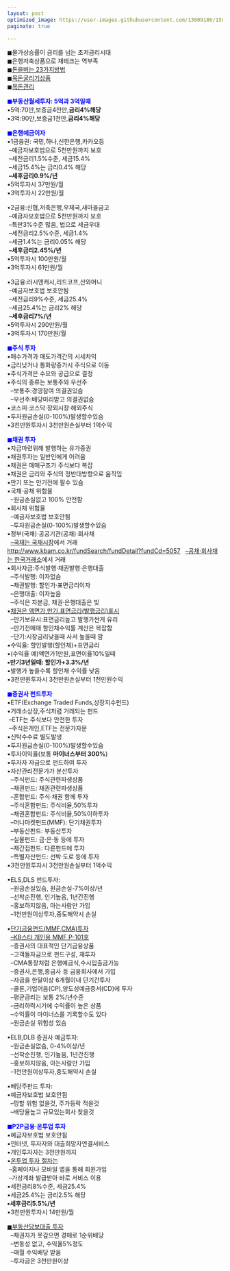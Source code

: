 ```yaml
---
layout: post
optimized_image: https://user-images.githubusercontent.com/13609186/158834851-5c5d7736-001b-448d-8bb6-eb99f2f16233.jpg
paginate: true

---
```


◼물가상승률이 금리를 넘는 초저금리시대<br>
◼은행저축상품으로 재테크는 역부족<br>
◼[돈을버는 23가지방법](https://www.aladin.co.kr/shop/ebook/wPreviewViewer.aspx?itemid=257981624)<br>
◼[목돈굴리기상품](https://cbnote.com/articles/%EB%AA%A9%EB%8F%88%EA%B5%B4%EB%A6%AC%EA%B8%B0%EC%83%81%ED%92%88/)<br>
◼[목돈관리](https://cbnote.com/articles/%EB%AA%A9%EB%8F%88%EA%B4%80%EB%A6%AC/)<br>

<span style="color:blue">**◼부동산월세투자: 5억과 3억일때**</span><br>
▪5억:70만,보증금4천만,**금리4%해당**<br>
▪3억:90만,보증금1천만,**금리4%해당**<br>

<span style="color:blue">**◼은행예금이자**</span><br>
▪1금융권: 국민,하나,신한은행,카카오등<br>
&nbsp;–예금자보호법으로 5천만원까지 보호<br>
&nbsp;–세전금리1.5%수준, 세금15.4%<br>
&nbsp;–세금15.4%는 금리0.4% 해당<br>
&nbsp;**–세후금리0.9%/년**<br>
▪5억투자시 37만원/월<br>
▪3억투자시 22만원/월<br>

•2금융:신협,저축은행,우체국,새마을금고<br>
&nbsp;–예금자보호법으로 5천만원까지 보호<br>
&nbsp;–특판3%수준 많음, 법으로 세금우대<br>
&nbsp;–세전금리2.5%수준, 세금1.4%<br>
&nbsp;–세금1.4%는 금리0.05% 해당<br>
&nbsp;**–세후금리2.45%/년**<br>
▪5억투자시 100만원/월<br>
▪3억투자시 61만원/월<br>

▪3금융:러시앤캐시,리드코프,산와머니<br>
&nbsp;–예금자보호법 보호안됨<br>
&nbsp;–세전금리9%수준, 세금25.4%<br>
&nbsp;–세금25.4%는 금리2% 해당<br>
&nbsp;**–세후금리7%/년**<br>
▪5억투자시 290만원/월<br>
▪3억투자시 170만원/월<br>

<span style="color:blue">**◼주식 투자**</span><br>
▪매수가격과 매도가격간의 시세차익<br>
▪금리낮거나 통화량증가시 주식으로 이동<br>
▪주식가격은 수요와 공급으로 결정<br>
▪주식의 종류는 보통주와 우선주<br>
&nbsp; –보통주:경영참여 의결권있슴<br>
&nbsp; –우선주:배당미리받고 의결권없슴<br>
▪코스피·코스닥·장외시장·해외주식<br>
▪투자원금손실(0-100%)발생할수있슴<br>
▪3천만원투자시 3천만원손실부터 1억수익<br>

<span style="color:blue">**◼채권 투자**</span><br>
▪자금마련위해 발행하는 유가증권<br>
▪채권투자는 일반인에게 어려움<br>
▪채권은 매매구조가 주식보다 복잡<br>
▪채권은 금리와 주식의 정반대방향으로 움직임<br>
▪만기 또는 만기전에 팔수 있슴<br>
▪국채·공채 위험율<br>
&nbsp; –원금손실없고 100% 안전함<br>
▪회사채 위험율<br>
&nbsp; –예금자보호법 보호안됨<br>
&nbsp; –투자원금손실(0-100%)발생할수있슴<br>
▪정부(국채)·공공기관(공채)·회사채<br>
&nbsp; [–국채는 국채시장](https://ktb.moef.go.kr/koreaExchnBondMrkt.do)에서 거래<br>
http://www.kbam.co.kr/fundSearch/fundDetail?fundCd=5057
&nbsp; [–공채·회사채는 한국거래소](http://www.krx.co.kr/main/main.jsp)에서 거래<br>
▪회사자금:주식발행·채권발행·은행대출<br>
&nbsp; –주식발행: 이자없슴<br>
&nbsp; –채권발행: 할인가·표면금리이자<br>
&nbsp; –은행대출: 이자높음<br>
&nbsp; –주식은 자본금, 채권·은행대출은 빚<br>
▪[채권은 액면가,만기,표면금리(발행금리)표시](https://www.iprovest.com/financial/bond/bondguide/bondstudy_7.html)<br>
&nbsp; –만기보유시:표면금리높고 발행가싼게 유리<br>
&nbsp; –만기전매매 할인채수익률 계산은 복잡함<br>
&nbsp; –단기:시장금리낮을때 사서 높을때 팜<br>
▪수익율: 할인발행(할인채)+표면금리<br>
▪(수익율 예)액면가1만원,표면이율10%일때<br>
**▪만기3년일때: 할인가+3.3%/년**<br>
▪발행가 높을수록 할인채 수익률 낮음<br>
▪3천만원투자시 3천만원손실부터 1천만원수익<br>

<span style="color:blue">**◼증권사 펀드투자**</span><br>
▪ETF(Exchange Traded Funds,상장지수펀드)<br>
▪거래소상장,주식처럼 거래되는 펀드<br>
&nbsp;–ETF는 주식보다 안전한 투자<br>
&nbsp;–주식은개인,ETF는 전문가자문<br>
▪신탁수수료 별도발생<br>
▪투자원금손실(0-100%)발생할수있슴<br>
▪투자이익율(보통 **마이너스부터 300%**)<br>
▪투자자 자금으로 펀드하여 투자<br>
▪자산관리전문가가 분산투자<br>
&nbsp; –주식펀드: 주식관련파생상품<br>
&nbsp; –채권펀드: 채권관련파생상품<br>
&nbsp; –혼합펀드: 주식·채권 함께 투자<br>
&nbsp; –주식혼합펀드: 주식비율,50%투자<br>
&nbsp; –채권혼합펀드: 주식비율,50%이하투자<br>
&nbsp; –머니마켓펀드(MMF): 단기채권투자<br>
&nbsp; –부동산펀드: 부동산투자<br>
&nbsp; –실물펀드: 금·은·동 등에 투자<br>
&nbsp; –재간접펀드: 다른펀드에 투자<br>
&nbsp; –특별자산펀드: 선박·도로 등에 투자<br>
▪3천만원투자시 3천만원손실부터 1억수익<br>

▪ELS,DLS 펀드투자: <br>
&nbsp; –원금손실있슴, 원금손실-7%이상/년<br>
&nbsp; –선착순진행, 인기높음, 1년간진행<br>
&nbsp; –홍보하지않음, 아는사람만 가입<br>
&nbsp; –1천만원이상투자,중도해약시 손실<br>

▪[단기금융펀드(MMF,CMA)투자](https://www.bnkasset.co.kr/product/view3.aspx?pgbn=5&fund_cd=20022)<br>
&nbsp; [–KB스타 개인용 MMF P-101호](http://www.kbam.co.kr/fundSearch/fundDetail?fundCd=5057)<br>
&nbsp; –증권사의 대표적인 단기금융상품<br>
&nbsp; –고객들자금으로 펀드구성, 재투자<br>
&nbsp; –CMA통장처럼 은행예금식,수시입출금가능<br>
&nbsp; –증권사,은행,종금사 등 금융회사에서 가입<br>
&nbsp; –자금을 한달이상 6개월이내 단기간투자<br>
&nbsp; –콜론,기업어음(CP),양도성예금증서(CD)에 투자<br>
&nbsp; –평균금리는 보통 2%/년수준<br>
&nbsp; –금리하락시기에 수익률이 높은 상품<br>
&nbsp; –수익률이 마이너스를 기록할수도 있다<br>
&nbsp; –원금손실 위험성 있슴<br>

▪ELB,DLB 증권사 예금투자: <br>
&nbsp; –원금손실없슴, 0-4%이상/년<br>
&nbsp; –선착순진행, 인기높음, 1년간진행<br>
&nbsp; –홍보하지않음, 아는사람만 가입<br>
&nbsp; –1천만원이상투자,중도해약시 손실<br>

▪배당주펀드 투자: <br>
▪예금자보호법 보호안됨<br>
&nbsp; –망할 위험 없을것, 주가등락 적을것<br>
&nbsp; –배당율높고 규모있는회사 찾을것<br>

<span style="color:blue">**◼P2P금융·온투업 투자**</span><br>
▪예금자보호법 보호안됨<br>
▪인터넷, 투자자와 대출희망자연결서비스<br>
▪개인투자자는 3천만원까지<br>
▪[온투업 투자 절차는](https://www.junsungki.com/magazine/post-detail.do?id=1096&group=ASSET)<br>
&nbsp;–홈페이지나 모바일 앱을 통해 회원가입<br>
&nbsp;–가상계좌 발급받아 바로 서비스 이용<br>
▪세전금리8%수준, 세금25.4%<br>
▪세금25.4%는 금리2.5% 해당<br>
**▪세후금리5.5%/년**<br>
▪3천만원투자시 14만원/월<br>

<span style="color:blue">[◼부동산담보대출 투자](https://www.youtube.com/hashtag/%EB%B6%80%EB%8B%B4%EB%8C%80%ED%88%AC%EC%9E%90)</span><br>
&nbsp; –채권자가 못갚으면 경매로 1순위배당<br>
&nbsp; –변동성 없고, 수익율5%정도<br>
&nbsp; –매월 수익배당 받음<br>
&nbsp; –투자금은 3천만원이상<br>






